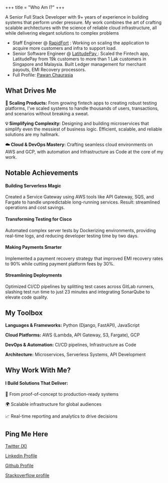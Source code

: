 +++
title = "Who Am I?"
+++

A Senior Full Stack Developer with 9+ years of experience in building systems that perform under pressure. My work combines the art of crafting scalable architectures with the science of reliable cloud infrastructure, all while delivering elegant solutions to complex problems

- Staff Engineer @ <a href="https://www.rapidfort.com/" target="_blank" class="red-link"> <i class="fas fa-external-link-alt font-awesome-icon-font-size red-link"></i> RapidFort</a> : Working on scaling the application to acquire more customers and infra to support load.
- Senior Software Engineer @ <a href="https://www.latitudefinancial.com.au/" target="_blank" class="red-link"> <i class="fas fa-external-link-alt font-awesome-icon-font-size red-link"></i> LatitudePay </a> : Scaled the Fintech app, LatitudePay from 19k customers to more 
  than 1 Lak customers in Singapore and Malaysia. Built Ledger management for merchant payouts, EMI Recovery processors.
- Full Profile: <a href="https://www.linkedin.com/in/pawan-chaurasia/" class="red-link" target="_blank"> <i class="fab fa-linkedin font-awesome-icon-font-size red-link"></i> Pawan Chaurasia  </a>


## What Drives Me

**🚀 Scaling Products:** From growing fintech apps to creating robust testing platforms, I’ve scaled systems to handle thousands of users, transactions, and scenarios without breaking a sweat.

**💡 Simplifying Complexity:** Designing and building microservices that simplify even the messiest of business logic. Efficient, scalable, and reliable solutions are my hallmark.

**☁️ Cloud & DevOps Mastery:** Crafting seamless cloud environments on AWS and GCP, with automation and Infrastructure as Code at the core of my work.


## Notable Achievements

#### Building Serverless Magic
Created a Service Gateway using AWS tools like API Gateway, SQS, and Fargate to handle unpredictable long-running services. Result: streamlined operations and cost savings.

#### Transforming Testing for Cisco
Automated complex server tests by Dockerizing environments, providing real-time logs, and reducing developer testing time by two days.

#### Making Payments Smarter
Implemented a payment recovery strategy that improved EMI recovery rates to 90% while cutting payment platform fees by 30%.

#### Streamlining Deployments
Optimized CI/CD pipelines by splitting test cases across GitLab runners, slashing test run time to just 23 minutes and integrating SonarQube to elevate code quality.


## My Toolbox

**Languages & Frameworks:** Python (Django, FastAPI), JavaScript

**Cloud Platforms:** AWS (Lambda, API Gateway, S3, Fargate), GCP

**DevOps & Automation:** CI/CD pipelines, Infrastructure as Code

**Architecture:** Microservices, Serverless Systems, API Development

## Why Work With Me?

#### I Build Solutions That Deliver:
🔧 From proof-of-concept to production-ready systems

🌍 Scalable infrastructure for global audiences

📈 Real-time reporting and analytics to drive decisions



## Ping Me Here

<a href="https://x.com/pwnchaurasia" class="red-link" target="_blank"> <i class="fab fa-twitter"></i> Twitter (X) </a>

<a href="https://www.linkedin.com/in/pawan-chaurasia/" class="red-link" target="_blank"> <i class="fab fa-linkedin font-awesome-icon-font-size red-link"></i> Linkedin Profile  </a>

<a href="https://github.com/rjsnh1522" class="red-link" target="_blank"> <i class="fab fa-github"></i> Github Profile</a>

<a href="https://stackoverflow.com/users/5060959/pwnchaurasia" class="red-link" target="_blank"> <i class="fab fa-stack-overflow"></i> Stackoverflow profile </a>